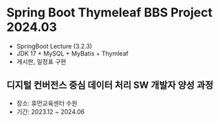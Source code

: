 # Spring Boot Thymeleaf BBS Project 2024.03
- SpringBoot Lecture (3.2.3)
- JDK 17 + MySQL + MyBatis + Thymleaf
- 게시판, 일정표 구현

## 디지털 컨버전스 중심 데이터 처리 SW 개발자 양성 과정
- 장소: 휴먼교육센터 수원
- 기간: 2023.12 ~ 2024.06
